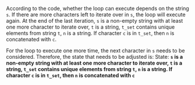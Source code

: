 According to the code, whether the loop can execute depends on the string `s`. If there are more characters left to iterate over in `s`, the loop will execute again. At the end of the last iteration, `s` is a non-empty string with at least one more character to iterate over, `t` is a string, `t_set` contains unique elements from string `t`, `n` is a string. If character `c` is in `t_set`, then `n` is concatenated with `c`. 

For the loop to execute one more time, the next character in `s` needs to be considered. Therefore, the state that needs to be adjusted is:
State: **`s` is a non-empty string with at least one more character to iterate over, `t` is a string, `t_set` contains unique elements from string `t`, `n` is a string. If character `c` is in `t_set`, then `n` is concatenated with `c`**